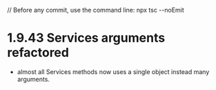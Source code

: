 // Before any commit, use the command line: npx tsc --noEmit

# 1.9.43 Services arguments refactored

- almost all Services methods now uses a single object instead many arguments.